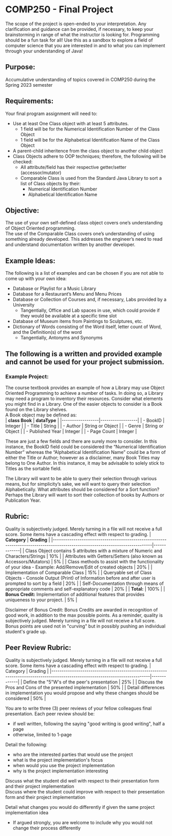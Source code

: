 #   COMP250 - Final Project
The scope of the project is open-ended to your interpretation.  Any clarification and guidance can be provided, if necessary, to keep your brainstorming in range of what the instructor is looking for.  Programming should be a fun task for all!  Use this as a sandbox to explore a field of computer science that you are interested in and to what you can implement through your understanding of Java!
##  Purpose:
Accumulative understanding of topics covered in COMP250 during the Spring 2023 semester
##  Requirements:
Your final program assignment will need to:
-   Use at least One Class object with at least 5 attributes.  
    -   1 field will be for the Numerical Identification Number of the Class Object
    -   1 field will be for the Alphabetical Identification Name of the Class Object
-   A parent-child inheritence from the class object to another child object 
-	Class Objects adhere to OOP techniques; therefore, the following will be checked:
    -   All attribute/field has their respective getter/setter (accessor/mutator)
    -   Comparable Class is used from the Standard Java Library to sort a list of Class objects by their:
        -   Numerical Identification Number
        -   Alphabetical Identification Name
##  Objective:
The use of your own self-defined class object covers one’s understanding of Object Oriented programming.  
The use of the Comparable Class covers one’s understanding of using something already developed.  This addresses the engineer’s need to read and understand documentation written by another developer.  
##  Example Ideas:
The following is a list of examples and can be chosen if you are not able to come up with your own idea:
-   Database or Playlist for a Music Library
-   Database for a Restaurant’s Menu and Menu Prices
-   Database or Collection of Courses and, if necessary, Labs provided by a University
    -   Tangentially, Office and Lab spaces in use, which could provide if they would be available at a specific time slot
-   Database of Museum items from Paintings to Sculptures, etc.
-   Dictionary of Words consisting of the Word itself, letter count of Word, and the Definition(s) of the word
    -   Tangentially, Antonyms and Synonyms

##  The following is a written and provided example and cannot be used for your project submission.
###  Example Project:
The course textbook provides an example of how a Library may use Object Oriented Programming to achieve a number of tasks.  In doing so, a Library may need a program to inventory their resources.  Consider what elements you might find in a Library.  One of the easier objects to consider is a Book found on the Library shelves.  
A Book object may be defined as:  
| **class Book**   | **dataType**     |
|------------------|------------------|
| - BookID         | Integer          |
| - Title          | String           |
| - Author         | String or Object |
| - Genre          | String or Object |
| - Published Year | Integer          |
| - Page Count     | Integer          |

These are just a few fields and there are surely more to consider.  In this instance, the BookID field could be considered the “Numerical Identification Number” whereas the “Alphabetical Identification Name” could be a form of either the Title or Author; however as a disclaimer, many Book Titles may belong to One Author.  In this instance, it may be advisable to solely stick to Titles as the sortable field.  

The Library will want to be able to query their selection through various means, but for simplicity’s sake, we will want to query their selection Alphabetically.  What attributes should be considered for a Sort function?  Perhaps the Library will want to sort their collection of books by Authors or Publication Year.  

##  Rubric:
Quality is subjectively judged.  Merely turning in a file will not receive a full score.  Some items have a cascading effect with respect to grading.
| **Category**                                                                                                                 | **Grading** |
|------------------------------------------------------------------------------------------------------------------------------|-------------|
| Class Object contains 5 attributes with a mixture of Numeric and Characters/Strings                                          | 10%         |
| Attributes with Getters/Setters (also known as Accessors/Mutators)                                                           | 5%          |
| Class methods to assist with the functionality of your idea -  Example:  Add/Remove/Edit of created objects                  | 20%         |
| Implementation of Comparable Class                                                                                           | 15%         |
| Queryable set of Class Objects -  Console Output (Print) of Information before and after user is prompted to sort by a field | 20%         |
| Self-Documentation through means of appropriate comments and self-explanatory code                                           | 20%         |
| **Total:**                                                                                                                   | 100%        |
| **Bonus Credit:**  Implementation of additional features that provides uniqueness to your project.                           | 5%          |


Disclaimer of Bonus Credit:
Bonus Credits are awarded in recognition of good work, in addition to the max possible points.  As a reminder, quality is subjectively judged.  Merely turning in a file will not receive a full score. Bonus points are used not in "curving" but in possibly pushing an individual student's grade up.

##  Peer Review Rubric:
Quality is subjectively judged.  Merely turning in a file will not receive a full score.  Some items have a cascading effect with respect to grading.
| Category                                                                                                                     | Grading     |
|------------------------------------------------------------------------------------------------------------------------------|-------------|
| Define the "5"W's of the peer's presentation                                                                                   | 25%         |
| Discuss the Pros and Cons of the presented implementation                                                                    | 50%         |
| Detail differences in implementation you would propose and why these changes should be considered                            | 50%         |

You are to write three (3) peer reviews of your fellow colleagues final presentation.  Each peer review should be:  
- if well written, following the saying "good writing is good writing", half a page  
- otherwise, limited to 1-page  

Detail the following:  
- who are the interested parties that would use the project  
- what is the project implementation's focus  
- when would you use the project implementation  
- why is the project implementation interesting  

Discuss what the student did well with respect to their presentation form and their project implementation  
Discuss where the student could improve with respect to their presentation form and their project implementation  

Detail what changes you would do differently if given the same project implementation idea  
- If argued strongly, you are welcome to include why you would not change their process differently  